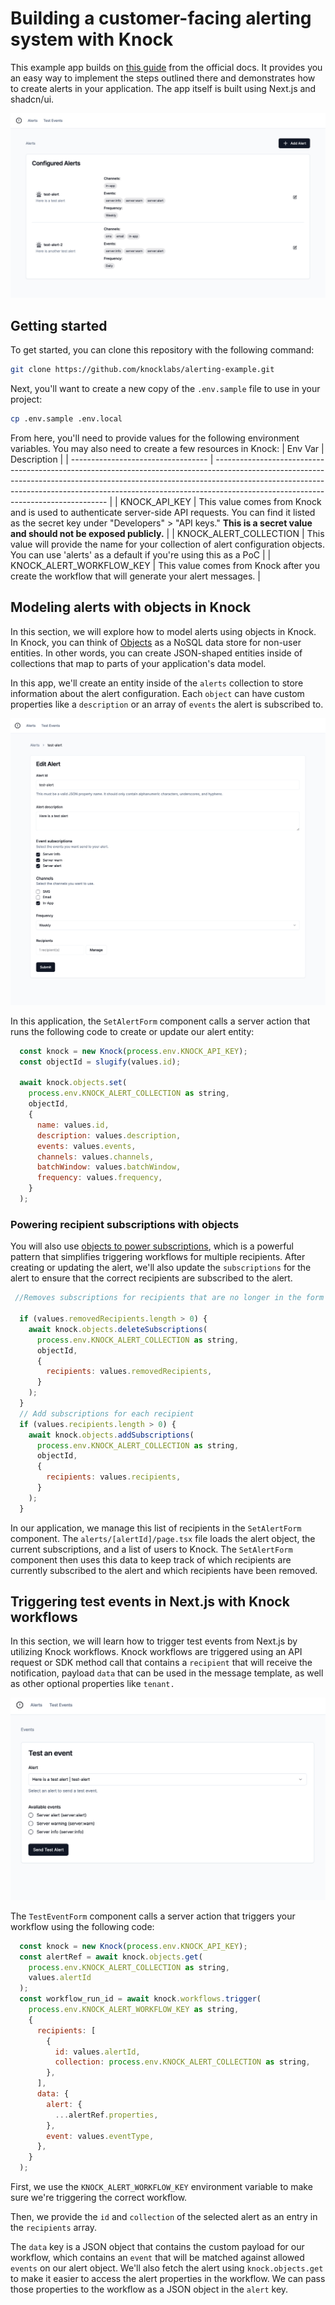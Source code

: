 # Building a customer-facing alerting system with Knock

This example app builds on [this guide](https://docs.knock.app/guides/alerting) from the official docs. It provides you an easy way to implement the steps outlined there and demonstrates how to create alerts in your application. The app itself is built using Next.js and shadcn/ui.

![An alerting dashboard](./images/dashboard.png)

## Getting started

To get started, you can clone this repository with the following command:

```bash
git clone https://github.com/knocklabs/alerting-example.git
```

Next, you'll want to create a new copy of the `.env.sample` file to use in your project:

```bash
cp .env.sample .env.local
```

From here, you'll need to provide values for the following environment variables. You may also need to create a few resources in Knock:
| Env Var | Description |
| ---------------------------------- | --------------------------------------------------------------------------------------------------------------------------------------------------------------------------------------------------------------------------------------------------------------------------------------------- |
| KNOCK_API_KEY | This value comes from Knock and is used to authenticate server-side API requests. You can find it listed as the secret key under "Developers" > "API keys." **This is a secret value and should not be exposed publicly.** |
| KNOCK_ALERT_COLLECTION | This value will provide the name for your collection of alert configuration objects. You can use 'alerts' as a default if you're using this as a PoC |
| KNOCK_ALERT_WORKFLOW_KEY | This value comes from Knock after you create the workflow that will generate your alert messages. |

## Modeling alerts with objects in Knock

In this section, we will explore how to model alerts using objects in Knock. In Knock, you can think of [Objects](https://docs.knock.app/concepts/objects) as a NoSQL data store for non-user entities. In other words, you can create JSON-shaped entities inside of collections that map to parts of your application's data model.

In this app, we'll create an entity inside of the `alerts` collection to store information about the alert configuration. Each `object` can have custom properties like a `description` or an array of `events` the alert is subscribed to.

![A form to create or update an alert entity](./images/set-alert-form.png)

In this application, the `SetAlertForm` component calls a server action that runs the following code to create or update our alert entity:

```javascript
  const knock = new Knock(process.env.KNOCK_API_KEY);
  const objectId = slugify(values.id);

  await knock.objects.set(
    process.env.KNOCK_ALERT_COLLECTION as string,
    objectId,
    {
      name: values.id,
      description: values.description,
      events: values.events,
      channels: values.channels,
      batchWindow: values.batchWindow,
      frequency: values.frequency,
    }
  );
```

### Powering recipient subscriptions with objects

You will also use [objects to power subscriptions](https://docs.knock.app/concepts/objects#object-subscribers), which is a powerful pattern that simplifies triggering workflows for multiple recipients. After creating or updating the alert, we'll also update the `subscriptions` for the alert to ensure that the correct recipients are subscribed to the alert.

```javascript
 //Removes subscriptions for recipients that are no longer in the form

  if (values.removedRecipients.length > 0) {
    await knock.objects.deleteSubscriptions(
      process.env.KNOCK_ALERT_COLLECTION as string,
      objectId,
      {
        recipients: values.removedRecipients,
      }
    );
  }
  // Add subscriptions for each recipient
  if (values.recipients.length > 0) {
    await knock.objects.addSubscriptions(
      process.env.KNOCK_ALERT_COLLECTION as string,
      objectId,
      {
        recipients: values.recipients,
      }
    );
  }
```

In our application, we manage this list of recipients in the `SetAlertForm` component. The `alerts/[alertId]/page.tsx` file loads the alert object, the current subscriptions, and a list of users to Knock. The `SetAlertForm` component then uses this data to keep track of which recipients are currently subscribed to the alert and which recipients have been removed.

## Triggering test events in Next.js with Knock workflows

In this section, we will learn how to trigger test events from Next.js by utilizing Knock workflows. Knock workflows are triggered using an API request or SDK method call that contains a `recipient` that will receive the notification, payload `data` that can be used in the message template, as well as other optional properties like `tenant.`

![A form to trigger a test event](./images/test-event-form.png)

The `TestEventForm` component calls a server action that triggers your workflow using the following code:

```javascript
  const knock = new Knock(process.env.KNOCK_API_KEY);
  const alertRef = await knock.objects.get(
    process.env.KNOCK_ALERT_COLLECTION as string,
    values.alertId
  );
  const workflow_run_id = await knock.workflows.trigger(
    process.env.KNOCK_ALERT_WORKFLOW_KEY as string,
    {
      recipients: [
        {
          id: values.alertId,
          collection: process.env.KNOCK_ALERT_COLLECTION as string,
        },
      ],
      data: {
        alert: {
          ...alertRef.properties,
        },
        event: values.eventType,
      },
    }
  );
```

First, we use the `KNOCK_ALERT_WORKFLOW_KEY` environment variable to make sure we're triggering the correct workflow.

Then, we provide the `id` and `collection` of the selected alert as an entry in the `recipients` array.

The `data` key is a JSON object that contains the custom payload for our workflow, which contains an `event` that will be matched against allowed `events` on our alert object. We'll also fetch the alert using `knock.objects.get` to make it easier to access the alert properties in the workflow. We can pass those properties to the workflow as a JSON object in the `alert` key.
